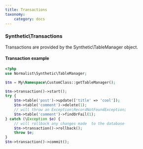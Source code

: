 ```yaml
---
title: Transactions
taxonomy:
    category: docs
---
```


### Synthetic\Transactions

Transactions are provided by the Synthetic\TableManager object.

#### Transaction example

```php
<?php
use Normalist\Synthetic\TableManager;

$tm = My\Namespace\CustomClass::getTableManager();

$tm->transaction()->start();
try {
    $tm->table('post')->update(['title' => 'cool']);
    $tm->table('comment')->delete(1);
    // will throw an Exception\RecordNotFoundException;
    $tm->table('comment')->findOrFail(1);
} catch (\Exception $e) {
    // will rollback any changes made  to the database
    $tm->transaction()->rollback();
    throw $e;
} 
$tm->transaction()->commit();
```

